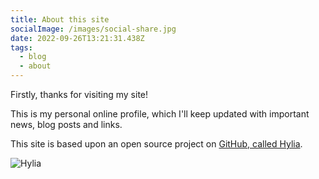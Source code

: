 ```yaml
---
title: About this site
socialImage: /images/social-share.jpg
date: 2022-09-26T13:21:31.438Z
tags:
  - blog
  - about
---
```

F﻿irstly, thanks for visiting my site!

T﻿his is my personal online profile, which I'll keep updated with important news, blog posts and links.

This site is based upon an open source project on [GitHub, called Hylia](https://github.com/hankchizljaw/hylia).

![Hylia](/images/social-share.jpg "Hylia")
